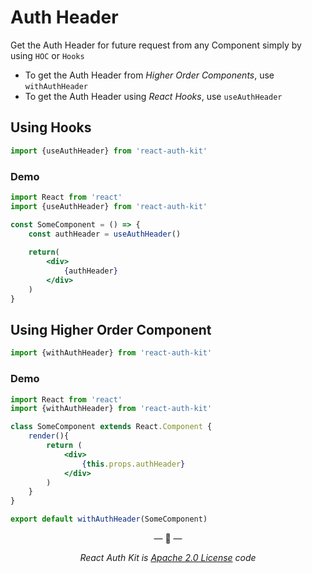 # Auth Header

Get the Auth Header for future request from any Component simply by using `HOC` or `Hooks`

- To get the Auth Header from _Higher Order Components_, use `withAuthHeader`
- To get the Auth Header using _React Hooks_, use `useAuthHeader`

## Using Hooks

```js
import {useAuthHeader} from 'react-auth-kit'
```

### Demo
```jsx
import React from 'react'
import {useAuthHeader} from 'react-auth-kit'

const SomeComponent = () => {
    const authHeader = useAuthHeader()
    
    return(
        <div>
            {authHeader}
        </div>
    )
}
```

## Using Higher Order Component

```jsx
import {withAuthHeader} from 'react-auth-kit'
```

### Demo
```jsx
import React from 'react'
import {withAuthHeader} from 'react-auth-kit'

class SomeComponent extends React.Component {
    render(){
        return (
            <div>
                {this.props.authHeader}
            </div>
        )
    }
}

export default withAuthHeader(SomeComponent)
```

<p style="text-align: center">&mdash; 🔑  &mdash;</p>
<p style="text-align: center"><i>React Auth Kit is <a href="https://github.com/react-auth-kit/react-auth-kit/blob/master/LICENSE">Apache 2.0 License</a> code</i></p>